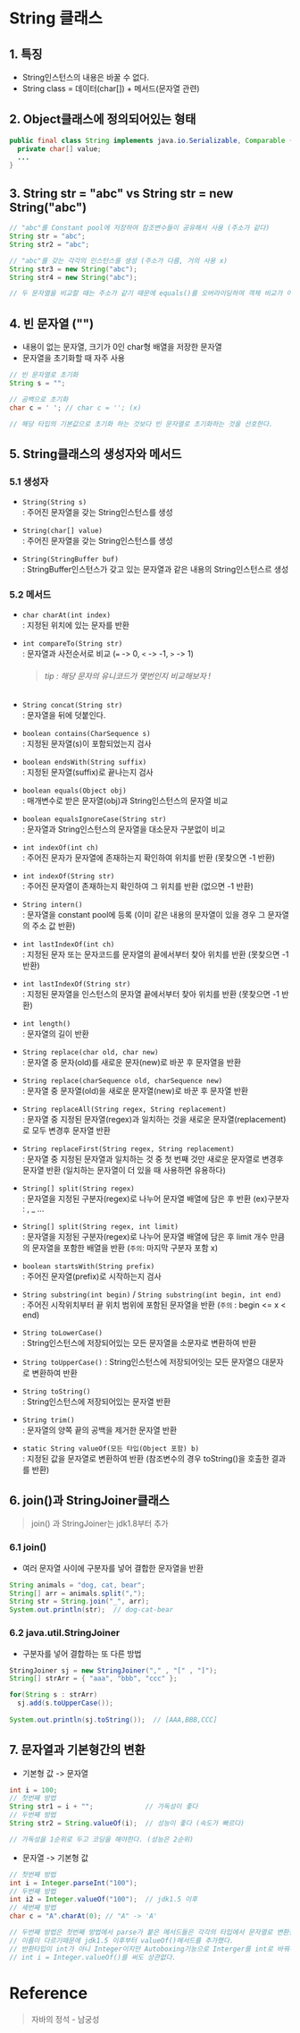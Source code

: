 # String 클래스

## 1. 특징
- String인스턴스의 내용은 바꿀 수 없다.
- String class = 데이터(char[]) + 메서드(문자열 관련)

## 2. Object클래스에 정의되어있는 형태
```java
public final class String implements java.io.Serializable, Comparable {
  private char[] value;
  ...
}
```

## 3. String str = "abc" vs String str = new String("abc")
```java
// "abc"를 Constant pool에 저장하여 참조변수들이 공유해서 사용 (주소가 같다)
String str = "abc";
String str2 = "abc";

// "abc"를 갖는 각각의 인스턴스를 생성 (주소가 다름, 거의 사용 x)
String str3 = new String("abc");
String str4 = new String("abc");

// 두 문자열을 비교할 때는 주소가 같기 때문에 equals()를 오버라이딩하여 객체 비교가 아닌 문자열 비교로 만들어서 사용한다 !!
```
## 4. 빈 문자열 ("")
- 내용이 없는 문자열, 크기가 0인 char형 배열을 저장한 문자열
- 문자열을 초기화할 때 자주 사용
```java
// 빈 문자열로 초기화
String s = "";

// 공백으로 초기화 
char c = ' '; // char c = ''; (x)

// 해당 타입의 기본값으로 초기화 하는 것보다 빈 문자열로 초기화하는 것을 선호한다.
```
## 5. String클래스의 생성자와 메서드
### 5.1 생성자
- `String(String s)`   
: 주어진 문자열을 갖는 String인스턴스를 생성   

- `String(char[] value)`   
: 주어진 문자열을 갖는 String인스턴스를 생성   

- `String(StringBuffer buf)`   
: StringBuffer인스턴스가 갖고 있는 문자열과 같은 내용의 String인스턴스르 생성

### 5.2 메서드
- `char charAt(int index)`   
: 지정된 위치에 있는 문자를 반환

- `int compareTo(String str)`   
: 문자열과 사전순서로 비교 (`=` -> 0, `<` -> -1, `>` -> 1)   
   > ###### tip : 해당 문자의 유니코드가 몇번인지 비교해보자 !
- `String concat(String str)`   
: 문자열을 뒤에 덧붙인다.
- `boolean contains(CharSequence s)`   
: 지정된 문자열(s)이 포함되었는지 검사
- `boolean endsWith(String suffix)`   
: 지정된 문자열(suffix)로 끝나는지 검사
- `boolean equals(Object obj)`   
: 매개변수로 받은 문자열(obj)과 String인스턴스의 문자열 비교
- `boolean equalsIgnoreCase(String str)`   
: 문자열과 String인스턴스의 문자열을 대소문자 구분없이 비교
- `int indexOf(int ch)`   
: 주어진 문자가 문자열에 존재하는지 확인하여 위치를 반환 (못찾으면 -1 반환)
- `int indexOf(String str)`   
: 주어진 문자열이 존재하는지 확인하여 그 위치를 반환 (없으면 -1 반환)
- `String intern()`   
: 문자열을 constant pool에 등록 (이미 같은 내용의 문자열이 있을 경우 그 문자열의 주소 값 반환)
- `int lastIndexOf(int ch)`   
: 지정된 문자 또는 문자코드를 문자열의 끝에서부터 찾아 위치를 반환 (못찾으면 -1 반환)
- `int lastIndexOf(String str)`   
: 지정된 문자열을 인스턴스의 문자열 끝에서부터 찾아 위치를 반환 (못찾으면 -1 반환)
- `int length()`   
: 문자열의 길이 반환
- `String replace(char old, char new)`   
: 문자열 중 문자(old)를 새로운 문자(new)로 바꾼 후 문자열을 반환
- `String replace(charSequence old, charSequence new)`   
: 문자열 중 문자열(old)을 새로운 문자열(new)로 바꾼 후 문자열 반환
- `String replaceAll(String regex, String replacement)`   
: 문자열 중 지정된 문자열(regex)과 일치하는 것을 새로운 문자열(replacement)로 모두 변경후 문자열 반환
- `String replaceFirst(String regex, String replacement)`   
: 문자열 중 지정된 문자열과 일치하는 것 중 첫 번째 것만 새로운 문자열로 변경후 문자열 반환 (일치하는 문자열이 더 있을 때 사용하면 유용하다)
- `String[] split(String regex)`   
: 문자열을 지정된 구분자(regex)로 나누어 문자열 배열에 담은 후 반환 (ex)구분자 : , _ ...
- `String[] split(String regex, int limit)`   
: 문자열을 지정된 구분자(regex)로 나누어 문자열 배열에 담은 후 limit 개수 만큼의 문자열을 포함한 배열을 반환 (`주의`: 마지막 구분자 포함 x)
- `boolean startsWith(String prefix)`   
: 주어진 문자열(prefix)로 시작하는지 검사
- `String substring(int begin)` / `String substring(int begin, int end)`    
: 주어진 시작위치부터 끝 위치 범위에 포함된 문자열을 반환 (`주의` : begin <= x < end)
- `String toLowerCase()`   
: String인스턴스에 저장되어있는 모든 문자열을 소문자로 변환하여 반환
- `String toUpperCase()`
: String인스턴스에 저장되어잇는 모든 문자열으 대문자로 변환하여 반환
- `String toString()`   
: String인스턴스에 저장되어있는 문자열 반환
- `String trim()`      
: 문자열의 양쪽 끝의 공백을 제거한 문자열 반환
- `static String valueOf(모든 타입(Object 포함) b)`   
: 지정된 값을 문자열로 변환하여 반환 (참조변수의 경우 toString()을 호출한 결과를 반환)

## 6. join()과 StringJoiner클래스
> join() 과 StringJoiner는 jdk1.8부터 추가
### 6.1 join()
- 여러 문자열 사이에 구분자를 넣어 결합한 문자열을 반환
```java
String animals = "dog, cat, bear";
String[] arr = animals.split(",");
String str = String.join("_", arr);
System.out.println(str);  // dog-cat-bear
```

### 6.2 java.util.StringJoiner
- 구분자를 넣어 결합하는 또 다른 방법
```java
StringJoiner sj = new StringJoiner("," , "[" , "]");
String[] strArr = { "aaa", "bbb", "ccc" };

for(String s : strArr)
  sj.add(s.toUpperCase());
  
System.out.println(sj.toString());  // [AAA,BBB,CCC]
```
## 7. 문자열과 기본형간의 변환
- 기본형 값 -> 문자열
```java
int i = 100;
// 첫번째 방법
String str1 = i + "";             // 가독성이 좋다
// 두번째 방법
String str2 = String.valueOf(i);  // 성능이 좋다 (속도가 빠르다)

// 가독성을 1순위로 두고 코딩을 해야한다. (성능은 2순위)
```

- 문자열 -> 기본형 값
```java
// 첫번째 방법
int i = Integer.parseInt("100");
// 두번째 방법
int i2 = Integer.valueOf("100");  // jdk1.5 이후
// 세번째 방법
char c = "A".charAt(0); // "A" -> 'A'

// 두번째 방법은 첫번째 방법에서 parse가 붙은 메서드들은 각각의 타입에서 문자열로 변환한다는 기능은 같지만 
// 이름이 다르기때문에 jdk1.5 이후부터 valueOf()메서드를 추가했다.
// 반환타입이 int가 아니 Integer이지만 Autoboxing기능으로 Interger를 int로 바꿔주기 때문에 
// int i = Integer.valueOf()를 써도 상관없다.
```


# Reference
> 자바의 정석 - 남궁성

